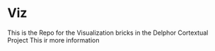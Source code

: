 # Viz
This is the Repo for the Visualization bricks in the Delphor Cortextual Project
This ir more information

